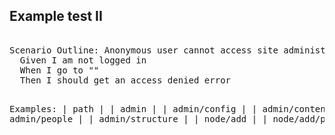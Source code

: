 <h2>Example test II</h2>
          <pre><div class="hljs">
Scenario Outline: Anonymous user cannot access site administration
  Given I am not logged in
  When I go to "<path>"
  Then I should get an access denied error

  Examples:
  | path            |
  | admin           |
  | admin/config    |
  | admin/content   |
  | admin/people    |
  | admin/structure |
  | node/add        |
  | node/add/page   |
          </path>
</div></pre>
        